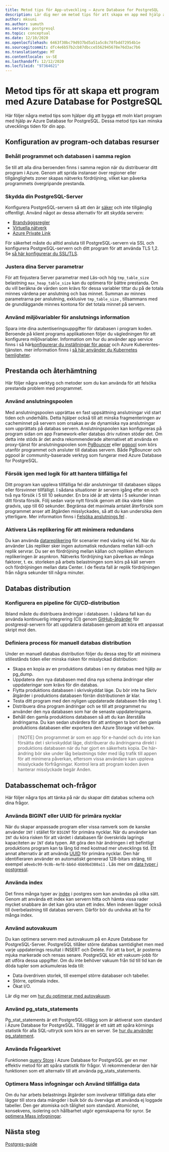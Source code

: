 ```yaml
---
title: Metod tips för App-utveckling – Azure Database for PostgreSQL
description: Lär dig mer om metod tips för att skapa en app med hjälp av Azure Database for PostgreSQL.
author: mksuni
ms.author: sumuth
ms.service: postgresql
ms.topic: conceptual
ms.date: 12/10/2020
ms.openlocfilehash: 6463f30bc79d937bd5a51a5c8c78fbdd72954b1e
ms.sourcegitcommit: dfc4e6b57b2cb87dbcce5562945678e76d3ac7b6
ms.translationtype: MT
ms.contentlocale: sv-SE
ms.lasthandoff: 12/12/2020
ms.locfileid: "97364621"
---
```

# <a name="best-practices-for-building-an-application-with-azure-database-for-postgresql"></a>Metod tips för att skapa ett program med Azure Database for PostgreSQL

Här följer några metod tips som hjälper dig att bygga ett moln klart program med hjälp av Azure Database for PostgreSQL. Dessa metod tips kan minska utvecklings tiden för din app.

## <a name="configuration-of-application-and-database-resources"></a>Konfiguration av program-och databas resurser

### <a name="keep-the-application-and-database-in-the-same-region"></a>Behåll programmet och databasen i samma region
Se till att alla dina beroenden finns i samma region när du distribuerar ditt program i Azure. Genom att sprida instanser över regioner eller tillgänglighets zoner skapas nätverks fördröjning, vilket kan påverka programmets övergripande prestanda.

### <a name="keep-your-postgresql-server-secure"></a>Skydda din PostgreSQL-Server
Konfigurera PostgreSQL-servern så att den är [säker](./concepts-security.md) och inte tillgänglig offentligt. Använd något av dessa alternativ för att skydda servern:
- [Brandväggsregler](./concepts-firewall-rules.md)
- [Virtuella nätverk](./concepts-data-access-and-security-vnet.md)
- [Azure Private Link](./concepts-data-access-and-security-private-link.md)

För säkerhet måste du alltid ansluta till PostgreSQL-servern via SSL och konfigurera PostgreSQL-servern och ditt program för att använda TLS 1,2. Se [så här konfigurerar du SSL/TLS](./concepts-ssl-connection-security.md).

### <a name="tune-your-server-parameters"></a>Justera dina Server parametrar
För att finjustera Server parametrar med Läs-och hög `tmp_table_size` belastning `max_heap_table_size` kan du optimera för bättre prestanda. Om du vill beräkna de värden som krävs för dessa variabler tittar du på de totala minnes värdena per anslutning och bas minnet. Summan av minnes parametrarna per anslutning, exklusive `tmp_table_size` , tillsammans med de grundläggande minnes kontona för det totala minnet på servern.

### <a name="use-environment-variables-for-connection-information"></a>Använd miljövariabler för anslutnings information
Spara inte dina autentiseringsuppgifter för databasen i program koden. Beroende på klient programs applikationen följer du vägledningen för att konfigurera miljövariabler. Information om hur du använder app service finns i så här[konfigurerar du inställningar för appar](../app-service/configure-common.md#configure-app-settings) och Azure Kuberentes-tjänsten. mer information finns i [så här använder du Kubernetes hemligheter](https://kubernetes.io/docs/concepts/configuration/secret/).

## <a name="performance-and-resiliency"></a>Prestanda och återhämtning
Här följer några verktyg och metoder som du kan använda för att felsöka prestanda problem med programmet.

### <a name="use-connection-pooling"></a>Använd anslutningspoolen
Med anslutningspoolen upprättas en fast uppsättning anslutningar vid start tiden och underhålls. Detta hjälper också till att minska fragmenteringen av cacheminnet på servern som orsakas av de dynamiska nya anslutningar som upprättats på databas servern. Anslutningspoolen kan konfigureras på program sidan om app Framework-eller databas driv rutinen stöder det. Om detta inte stöds är det andra rekommenderade alternativet att använda en proxy-tjänst för anslutningspoolen som [PgBouncer](https://pgbouncer.github.io/) eller [pgpool](https://pgpool.net/mediawiki/index.php/Main_Page) som körs utanför programmet och ansluter till databas servern. Både PgBouncer och pgpool är community-baserade verktyg som fungerar med Azure Database for PostgreSQL.

### <a name="retry-logic-to-handle-transient-errors"></a>Försök igen med logik för att hantera tillfälliga fel
Ditt program kan uppleva tillfälliga fel där anslutningar till databasen släpps eller försvinner tillfälligt. I sådana situationer är servern igång efter en och två nya försök i 5 till 10 sekunder. En bra idé är att vänta i 5 sekunder innan ditt första försök. Följ sedan varje nytt försök genom att öka vänte tiden gradvis, upp till 60 sekunder. Begränsa det maximala antalet återförsök som programmet anser att åtgärden misslyckades, så att du kan undersöka dem ytterligare. Mer information finns i [Felsöka anslutnings fel](./concepts-connectivity.md) .

### <a name="enable-read-replication-to-mitigate-failovers"></a>Aktivera Läs replikering för att minimera redundans
Du kan använda [datareplikering](./concepts-read-replicas.md) för scenarier med växling vid fel. När du använder Läs repliker sker ingen automatisk redundans mellan käll-och replik servrar. Du ser en fördröjning mellan källan och repliken eftersom replikeringen är asynkron. Nätverks fördröjning kan påverkas av många faktorer, t. ex. storleken på arbets belastningen som körs på käll servern och fördröjningen mellan data Center. I de flesta fall är replik fördröjningen från några sekunder till några minuter.


## <a name="database-deployment"></a>Databas distribution

### <a name="configure-cicd-deployment-pipeline"></a>Konfigurera en pipeline för CI/CD-distribution
Ibland måste du distribuera ändringar i databasen. I sådana fall kan du använda kontinuerlig integrering (CI) genom [GitHub-åtgärder](https://github.com/Azure/postgresql/blob/master/README.md) för postgresql-servern för att uppdatera databasen genom att köra ett anpassat skript mot den.

### <a name="define-manual-database-deployment-process"></a>Definiera process för manuell databas distribution
Under en manuell databas distribution följer du dessa steg för att minimera stillestånds tiden eller minska risken för misslyckad distribution:

- Skapa en kopia av en produktions databas i en ny databas med hjälp av pg_dump.
- Uppdatera den nya databasen med dina nya schema ändringar eller uppdateringar som krävs för din databas.
- Flytta produktions databasen i skrivskyddat läge. Du bör inte ha Skriv åtgärder i produktions databasen förrän distributionen är klar.
- Testa ditt program med den nyligen uppdaterade databasen från steg 1.
- Distribuera dina program ändringar och se till att programmet nu använder den nya databasen som har de senaste uppdateringarna.
- Behåll den gamla produktions databasen så att du kan återställa ändringarna. Du kan sedan utvärdera för att antingen ta bort den gamla produktions databasen eller exportera den Azure Storage vid behov.

>  [!NOTE]
> Om programmet är som en app för e-handel och du inte kan försätta det i skrivskyddat läge, distribuerar du ändringarna direkt i produktions databasen när du har gjort en säkerhets kopia. De här-ändring bör ske under låg belastnings tider med låg trafik till appen för att minimera påverkan, eftersom vissa användare kan uppleva misslyckade förfrågningar. Kontrol lera att program koden även hanterar misslyckade begär Anden.

## <a name="database-schema-and-queries"></a>Databasschemat och-frågor
Här följer några tips att tänka på när du skapar ditt databas schema och dina frågor.

### <a name="use-bigint-or-uuid-for-primary-keys"></a>Använda BIGINT eller UUID för primära nycklar
När du skapar anpassade program eller vissa ramverk som de kanske använder `INT` i stället för `BIGINT` för primära nycklar. När du använder kan ```INT``` du köra risken för att värdet i databasen får överskrida lagrings kapaciteten av ```INT``` data typen. Att göra den här ändringen i ett befintligt produktions program kan ta lång tid med kostnad mer utvecklings tid. Ett annat alternativ är att använda [UUID](https://www.postgresql.org/docs/current/datatype-uuid.html) för primära nycklar. Den här identifieraren använder en automatiskt genererad 128-bitars sträng, till exempel ```a0eebc99-9c0b-4ef8-bb6d-6bb9bd380a11``` . Läs mer om [data typer i postgresql](https://www.postgresql.org/docs/8.1/datatype.html).

### <a name="use-indexes"></a>Använda index

Det finns många typer av [index](https://www.postgresql.org/docs/9.1/indexes.html) i postgres som kan användas på olika sätt. Genom att använda ett index kan servern hitta och hämta vissa rader mycket snabbare än det kan göra utan ett index. Men indexen lägger också till överbelastning till databas servern. Därför bör du undvika att ha för många index.

### <a name="use-autovacuum"></a>Använd autovakuum
Du kan optimera servern med autovakuum på en Azure Database for PostgreSQL-Server. PostgreSQL tillåter större databas samtidighet men med varje uppdaterings resultat i INSERT och Delete. För att ta bort, är posterna mjuka markerade och rensas senare. PostgreSQL kör ett vakuum-jobb för att utföra dessa uppgifter. Om du inte behöver vakuum från tid till tid kan de döda tupler som ackumuleras leda till:

- Data överdriven storlek, till exempel större databaser och tabeller.
- Större, optimala index.
- Ökat I/O.

Lär dig mer om [hur du optimerar med autovakuum](howto-optimize-autovacuum.md).

### <a name="use-pg_stats_statements"></a>Använd pg_stats_statements
Pg_stat_statements är ett PostgreSQL-tillägg som är aktiverat som standard i Azure Database for PostgreSQL. Tillägget är ett sätt att spåra körnings statistik för alla SQL-uttryck som körs av en server. Se [hur du använder pg_statement](howto-optimize-query-stats-collection.md).


### <a name="use-the-query-store"></a>Använda Frågearkivet
Funktionen [query Store](./concepts-query-store.md) i Azure Database for PostgreSQL ger en mer effektiv metod för att spåra statistik för frågor. Vi rekommenderar den här funktionen som ett alternativ till att använda pg_stats_statements.

### <a name="optimize-bulk-inserts-and-use-transient-data"></a>Optimera Mass infogningar och Använd tillfälliga data
Om du har arbets belastnings åtgärder som involverar tillfälliga data eller lägger till stora data mängder i bulk bör du överväga att använda ej loggade tabeller. Den ger atomiska och tålighet som standard. Atomicitet, konsekvens, isolering och hållbarhet utgör egenskaperna för syror. Se [optimera Mass infogningar](howto-optimize-bulk-inserts.md).

## <a name="next-steps"></a>Nästa steg
[Postgres-guide](http://postgresguide.com/)

